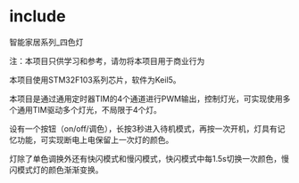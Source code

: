 # include
智能家居系列_四色灯

注：本项目只供学习和参考，请勿将本项目用于商业行为

本项目使用STM32F103系列芯片，软件为Keil5。

本项目是通过通用定时器TIM的4个通道进行PWM输出，控制灯光，可实现使用多个通用TIM驱动多个灯光，不局限于4个灯。

设有一个按钮（on/off/调色），长按3秒进入待机模式，再按一次开机，灯具有记忆功能，可实现断电上电保留上一次灯的颜色。

灯除了单色调换外还有快闪模式和慢闪模式，快闪模式中每1.5s切换一次颜色，慢闪模式灯的颜色渐渐变换。


